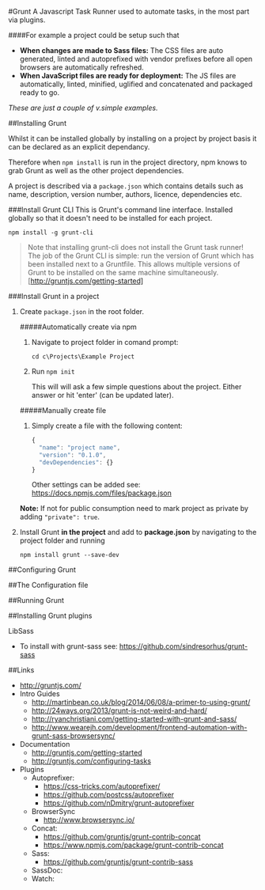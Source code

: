 #Grunt
A Javascript Task Runner used to automate tasks, in the most part via plugins.

####For example a project could be setup such that
- **When changes are made to Sass files:** The CSS files are auto generated, linted and autoprefixed with vendor prefixes before all open browsers are automatically refreshed.
- **When JavaScript files are ready for deployment:** The JS files are automatically, linted, minified, uglified and concatenated and packaged ready to go.

*These are just a couple of v.simple examples.*

##Installing Grunt

Whilst it can be installed globally by installing on a project by project basis it can be declared as an explicit dependancy.

Therefore when `npm install` is run in the project directory, npm knows to grab Grunt as well as the other project dependencies.

A project is described via a `package.json` which contains details such as name, description, version number, authors, licence, dependencies etc.

###Install Grunt CLI
This is Grunt's command line interface. Installed globally so that it doesn't need to be installed for each project.

`npm install -g grunt-cli`

>Note that installing grunt-cli does not install the Grunt task runner! The job of the Grunt CLI is simple: run the version of Grunt which has been installed next to a Gruntfile. This allows multiple versions of Grunt to be installed on the same machine simultaneously.
[http://gruntjs.com/getting-started]

###Install Grunt in a project
1. Create `package.json` in the root folder.

    #####Automatically create via npm
    1. Navigate to project folder in comand prompt:

        `cd c\Projects\Example Project`

    2. Run `npm init`

        This will will ask a few simple questions about the project. Either answer or hit 'enter' (can be updated later).

    #####Manually create file
    1. Simply create a file with the following content:

        ```js
        {
          "name": "project name",
          "version": "0.1.0",
          "devDependencies": {}
        }
        ```

        Other settings can be added see: https://docs.npmjs.com/files/package.json

    **Note:** If not for public consumption need to mark project as private by adding `"private": true`.

2. Install Grunt **in the project** and add to **package.json** by navigating to the project folder and running

    `npm install grunt --save-dev`

##Configuring Grunt

##The Configuration file

##Running Grunt

##Installing Grunt plugins

LibSass
- To install with grunt-sass see: https://github.com/sindresorhus/grunt-sass

##Links
- http://gruntjs.com/
- Intro Guides
    - http://martinbean.co.uk/blog/2014/06/08/a-primer-to-using-grunt/
    - http://24ways.org/2013/grunt-is-not-weird-and-hard/
    - http://ryanchristiani.com/getting-started-with-grunt-and-sass/
    - http://www.wearejh.com/development/frontend-automation-with-grunt-sass-browsersync/
- Documentation
    - http://gruntjs.com/getting-started
    - http://gruntjs.com/configuring-tasks
- Plugins
    - Autoprefixer:
        - https://css-tricks.com/autoprefixer/
        - https://github.com/postcss/autoprefixer
        - https://github.com/nDmitry/grunt-autoprefixer
    - BrowserSync
        - http://www.browsersync.io/
    - Concat:
        - https://github.com/gruntjs/grunt-contrib-concat
        - https://www.npmjs.com/package/grunt-contrib-concat
    - Sass:
        - https://github.com/gruntjs/grunt-contrib-sass
    - SassDoc:
    - Watch:
